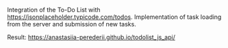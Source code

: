 Integration of the To-Do List with https://jsonplaceholder.typicode.com/todos.
Implementation of task loading from the server and submission of new tasks.

Result: https://anastasiia-perederii.github.io/todolist_js_api/
